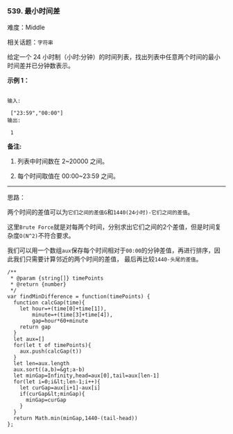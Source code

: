 ### 539. 最小时间差

难度：Middle

相关话题：`字符串`

给定一个 24 小时制（小时:分钟）的时间列表，找出列表中任意两个时间的最小时间差并已分钟数表示。




 **示例 1：** 





```

输入:

 ["23:59","00:00"]
输出:

 1

```


 **备注:** 





1. 列表中时间数在 2~20000 之间。

2. 每个时间取值在 00:00~23:59 之间。






-----

思路：

两个时间的差值可以为`它们之间的差值G`和`1440(24小时)-它们之间的差值`。

这里`Brute Force`就是对每两个时间，分别求出它们之间的2个差值，但是时间复杂度`O(N^2)`不符合要求。

我们可以用一个数组`aux`保存每个时间相对于`00:00`的分钟差值，再进行排序，因此我们只需要计算邻近的两个时间的差值，
最后再比较`1440-头尾的差值`。


```
/**
 * @param {string[]} timePoints
 * @return {number}
 */
var findMinDifference = function(timePoints) {
  function calcGap(time){
    let hour=+(time[0]+time[1]),
        minute=+(time[3]+time[4]),
        gap=hour*60+minute
    return gap
  }
  let aux=[]
  for(let t of timePoints){
    aux.push(calcGap(t))
  }
  let len=aux.length
  aux.sort((a,b)=&gt;a-b)
  let minGap=Infinity,head=aux[0],tail=aux[len-1]
  for(let i=0;i&lt;len-1;i++){
    let curGap=aux[i+1]-aux[i]
    if(curGap&lt;minGap){
      minGap=curGap
    }
  }
  return Math.min(minGap,1440-(tail-head))
};



```
